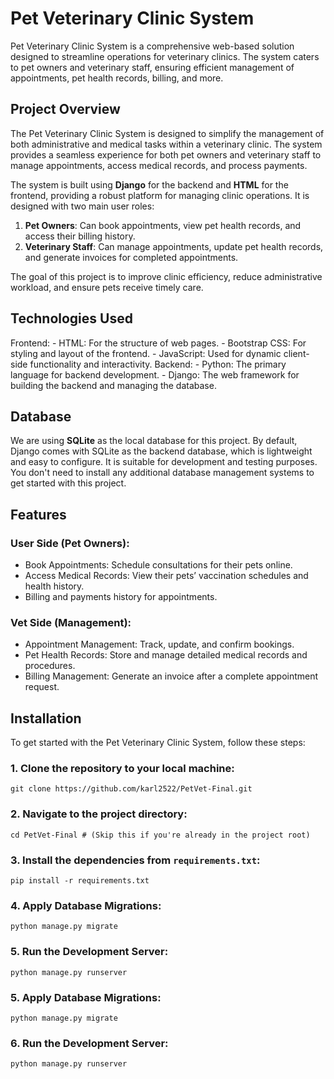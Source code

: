 # Pet Veterinary Clinic System

Pet Veterinary Clinic System is a comprehensive web-based solution designed to streamline operations for veterinary clinics. The system caters to pet owners and veterinary staff, ensuring efficient management of appointments, pet health records, billing, and more.

## Project Overview

The Pet Veterinary Clinic System is designed to simplify the management of both administrative and medical tasks within a veterinary clinic. The system provides a seamless experience for both pet owners and veterinary staff to manage appointments, access medical records, and process payments.

The system is built using **Django** for the backend and **HTML** for the frontend, providing a robust platform for managing clinic operations. It is designed with two main user roles:

1. **Pet Owners**: Can book appointments, view pet health records, and access their billing history.
2. **Veterinary Staff**: Can manage appointments, update pet health records, and generate invoices for completed appointments.

The goal of this project is to improve clinic efficiency, reduce administrative workload, and ensure pets receive timely care.

## Technologies Used

Frontend:
    - HTML: For the structure of web pages.
    - Bootstrap CSS: For styling and layout of the frontend.
    - JavaScript: Used for dynamic client-side functionality and interactivity.
Backend:
    - Python: The primary language for backend development.
    - Django: The web framework for building the backend and managing the database.

## Database

We are using **SQLite** as the local database for this project. By default, Django comes with SQLite as the backend database, which is lightweight and easy to configure. It is suitable for development and testing purposes. You don't need to install any additional database management systems to get started with this project.

## Features

### User Side (Pet Owners):

- Book Appointments: Schedule consultations for their pets online.
- Access Medical Records: View their pets’ vaccination schedules and health history.
- Billing and payments history for appointments.

### Vet Side (Management):

- Appointment Management: Track, update, and confirm bookings.
- Pet Health Records: Store and manage detailed medical records and procedures.
- Billing Management: Generate an invoice after a complete appointment request.

## Installation

To get started with the Pet Veterinary Clinic System, follow these steps:

### 1. Clone the repository to your local machine:

    git clone https://github.com/karl2522/PetVet-Final.git

### 2. Navigate to the project directory:

    cd PetVet-Final # (Skip this if you're already in the project root)

### 3. Install the dependencies from `requirements.txt`:

    pip install -r requirements.txt

### 4. Apply Database Migrations:

    python manage.py migrate

### 5. Run the Development Server:

    python manage.py runserver


### 5. Apply Database Migrations:

    python manage.py migrate

### 6. Run the Development Server:

    python manage.py runserver






